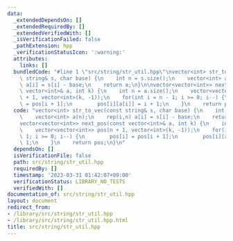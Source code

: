 ```yaml
---
data:
  _extendedDependsOn: []
  _extendedRequiredBy: []
  _extendedVerifiedWith: []
  _isVerificationFailed: false
  _pathExtension: hpp
  _verificationStatusIcon: ':warning:'
  attributes:
    links: []
  bundledCode: "#line 1 \"src/string/str_util.hpp\"\nvector<int> str_to_vec(const\
    \ string& s, char base) {\n    int n = s.size();\n    vector<int> a(n);\n    rep(i,n)\
    \ a[i] = s[i] - base;\n    return a;\n}\n\nvector<vector<int>> next_pos(const\
    \ vector<int>& a, int k) {\n    int n = a.size();\n    vector<vector<int>> pos(n\
    \ + 1, vector<int>(k, -1));\n    for(int i = n - 1; i >= 0; i--) {\n        pos[i]\
    \ = pos[i + 1];\n        pos[i][a[i]] = i + 1;\n    }\n    return pos;\n}\n"
  code: "vector<int> str_to_vec(const string& s, char base) {\n    int n = s.size();\n\
    \    vector<int> a(n);\n    rep(i,n) a[i] = s[i] - base;\n    return a;\n}\n\n\
    vector<vector<int>> next_pos(const vector<int>& a, int k) {\n    int n = a.size();\n\
    \    vector<vector<int>> pos(n + 1, vector<int>(k, -1));\n    for(int i = n -\
    \ 1; i >= 0; i--) {\n        pos[i] = pos[i + 1];\n        pos[i][a[i]] = i +\
    \ 1;\n    }\n    return pos;\n}\n"
  dependsOn: []
  isVerificationFile: false
  path: src/string/str_util.hpp
  requiredBy: []
  timestamp: '2023-03-31 01:42:07+09:00'
  verificationStatus: LIBRARY_NO_TESTS
  verifiedWith: []
documentation_of: src/string/str_util.hpp
layout: document
redirect_from:
- /library/src/string/str_util.hpp
- /library/src/string/str_util.hpp.html
title: src/string/str_util.hpp
---
```

